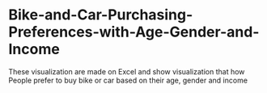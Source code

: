 # Bike-and-Car-Purchasing-Preferences-with-Age-Gender-and-Income
These visualization are made on Excel and show visualization that how People prefer to buy bike or car based on their age, gender and income
